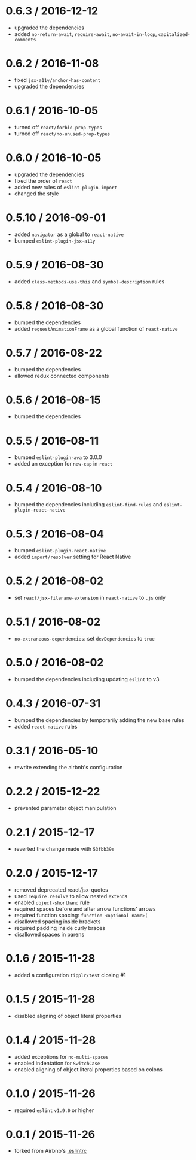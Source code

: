0.6.3 / 2016-12-12
==================
  - upgraded the dependencies
  - added `no-return-await`, `require-await`, `no-await-in-loop`, `capitalized-comments`

0.6.2 / 2016-11-08
==================
  - fixed `jsx-a11y/anchor-has-content`
  - upgraded the dependencies

0.6.1 / 2016-10-05
==================
  - turned off `react/forbid-prop-types`
  - turned off `react/no-unused-prop-types`

0.6.0 / 2016-10-05
==================
  - upgraded the dependencies
  - fixed the order of `react`
  - added new rules of `eslint-plugin-import`
  - changed the style

0.5.10 / 2016-09-01
==================
  - added `navigator` as a global to `react-native`
  - bumped `eslint-plugin-jsx-a11y`

0.5.9 / 2016-08-30
==================
  - added `class-methods-use-this` and `symbol-description` rules

0.5.8 / 2016-08-30
==================
  - bumped the dependencies
  - added `requestAnimationFrame` as a global function of `react-native`

0.5.7 / 2016-08-22
==================
  - bumped the dependencies
  - allowed redux connected components

0.5.6 / 2016-08-15
==================
  - bumped the dependencies

0.5.5 / 2016-08-11
==================
  - bumped `eslint-plugin-ava` to 3.0.0
  - added an exception for `new-cap` in `react`

0.5.4 / 2016-08-10
==================
  - bumped the dependencies including `eslint-find-rules` and `eslint-plugin-react-native`

0.5.3 / 2016-08-04
==================
  - bumped `eslint-plugin-react-native`
  - added `import/resolver` setting for React Native

0.5.2 / 2016-08-02
==================
  - set `react/jsx-filename-extension` in `react-native` to `.js` only

0.5.1 / 2016-08-02
==================
  - `no-extraneous-dependencies`: set `devDependencies` to `true`

0.5.0 / 2016-08-02
==================
  - bumped the dependencies including updating `eslint` to v3

0.4.3 / 2016-07-31
==================
  - bumped the dependencies by temporarily adding the new base rules
  - added `react-native` rules

0.3.1 / 2016-05-10
==================
  - rewrite extending the airbnb's configuration

0.2.2 / 2015-12-22
==================
  - prevented parameter object manipulation

0.2.1 / 2015-12-17
==================
  - reverted the change made with `53fbb39e`

0.2.0 / 2015-12-17
==================
  - removed deprecated react/jsx-quotes
  - used `require.resolve` to allow nested `extend`s
  - enabled `object-shorthand` rule
  - required spaces before and after arrow functions' arrows
  - required function spacing: `function <optional name>(`
  - disallowed spacing inside brackets
  - required padding inside curly braces
  - disallowed spaces in parens

0.1.6 / 2015-11-28
==================
  - added a configuration `tipplr/test` closing #1

0.1.5 / 2015-11-28
==================
  - disabled aligning of object literal properties

0.1.4 / 2015-11-28
==================
  - added exceptions for `no-multi-spaces`
  - enabled indentation for `SwitchCase`
  - enabled aligning of object literal properties based on colons

0.1.0 / 2015-11-26
==================
  - required `eslint` `v1.9.0` or higher

0.0.1 / 2015-11-26
==================
  - forked from Airbnb's [.eslintrc](https://github.com/airbnb/javascript/tree/master/packages/eslint-config-airbnb)
